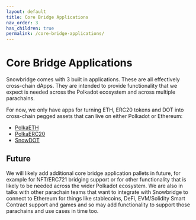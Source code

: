 ```yaml
---
layout: default
title: Core Bridge Applications
nav_order: 3
has_children: true
permalink: /core-bridge-applications/
---
```

# Core Bridge Applications
Snowbridge comes with 3 built in applications. These are all effectively cross-chain dApps. They are intended to provide functionality that we expect is needed across the Polkadot ecosystem and across multiple parachains.

For now, we only have apps for turning ETH, ERC20 tokens and DOT into cross-chain pegged assets that can live on either Polkadot or Ethereum:
 - [PolkaETH](./polkaeth)
 - [PolkaERC20](./polkaerc20)
 - [SnowDOT](./snowdot)

## Future
We will likely add additional core bridge application pallets in future, for example for NFT/ERC721 bridging support or for other functionality that is likely to be needed across the wider Polkadot ecosystem. We are also in talks with other parachain teams that want to integrate with Snowbridge to connect to Ethereum for things like stablecoins, DeFi, EVM/Solidity Smart Contract support and games and so may add functionality to support those parachains and use cases in time too.
